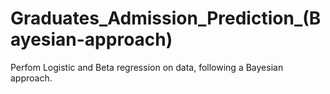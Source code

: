 # Graduates_Admission_Prediction_(Bayesian-approach)
Perfom Logistic and Beta regression on data, following a Bayesian approach. 
